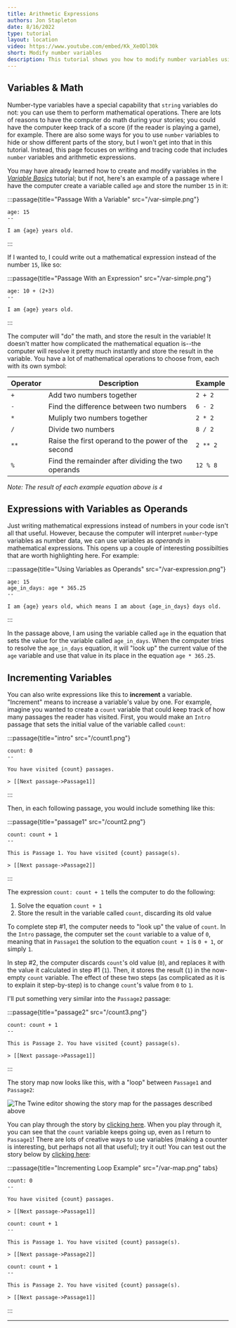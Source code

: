 ```yaml
---
title: Arithmetic Expressions
authors: Jon Stapleton
date: 8/16/2022
type: tutorial
layout: location
video: https://www.youtube.com/embed/Kk_Xe0Dl30k
short: Modify number variables
description: This tutorial shows you how to modify number variables using arithmetic expressions--lines of code that use mathematical operations to assign a variable a value. You'll learn how to write arithmetic expressions, increment variables, and use variables as operands in mathematical expressions.
---
```


<script>
    import Image from '$lib/components/Image.svelte'
</script>

## Variables & Math

Number-type variables have a special capability that `string` variables do not: you can use them to perform mathematical operations. There are lots of reasons to have the computer do math during your stories; you could have the computer keep track of a score (if the reader is playing a game), for example. There are also some ways for you to use `number` variables to hide or show different parts of the story, but I won't get into that in this tutorial. Instead, this page focuses on writing and tracing code that includes `number` variables and arithmetic expressions.

You may have already learned how to create and modify variables in the *[Variable Basics](/locations/variable-basics)* tutorial; but if not, here's an example of a passage where I have the computer create a variable called `age` and store the number `15` in it:

:::passage{title="Passage With a Variable" src="/var-simple.png"}
```
age: 15
--

I am {age} years old.
```
:::

If I wanted to, I could write out a mathematical expression instead of the number `15`, like so:

:::passage{title="Passage With an Expression" src="/var-simple.png"}
```
age: 10 + (2+3)
--

I am {age} years old.
```
:::

The computer will "do" the math, and store the result in the variable! It doesn't matter how complicated the mathematical equation is--the computer will resolve it pretty much instantly and store the result in the variable. You have a lot of mathematical operations to choose from, each with its own symbol:

| Operator | Description | Example |
| -------- | ----------- | ------- |
| `+` | Add two numbers together | `2 + 2` |
| `-` | Find the difference between two numbers | `6 - 2` |
| `*` | Muliply two numbers together | `2 * 2` |
| `/` | Divide two numbers | `8 / 2` |
| `**` | Raise the first operand to the power of the second | `2 ** 2` |
| `%` | Find the remainder after dividing the two operands | `12 % 8` |

*Note: The result of each example equation above is `4`*

## Expressions with Variables as Operands

Just writing mathematical expressions instead of numbers in your code isn't all that useful. However, because the computer will interpret `number`-type variables as number data, we can use variables as *operands* in mathematical expressions. This opens up a couple of interesting possibilties that are worth highlighting here. For example:

:::passage{title="Using Variables as Operands" src="/var-expression.png"}
```
age: 15
age_in_days: age * 365.25
--

I am {age} years old, which means I am about {age_in_days} days old.
```
:::

In the passage above, I am using the variable called `age` in the equation that sets the value for the variable called `age_in_days`. When the computer tries to resolve the `age_in_days` equation, it will "look up" the current value of the `age` variable and use that value in its place in the equation `age * 365.25`.

## Incrementing Variables

You can also write expressions like this to **increment** a variable. "Increment" means to increase a variable's value by one. For example, imagine you wanted to create a `count` variable that could keep track of how many passages the reader has visited. First, you would make an `Intro` passage that sets the initial value of the variable called `count`:

:::passage{title="intro" src="/count1.png"}
```
count: 0
--

You have visited {count} passages.

> [[Next passage->Passage1]]
```
:::

Then, in each following passage, you would include something like this:

:::passage{title="passage1" src="/count2.png"}
```
count: count + 1
--

This is Passage 1. You have visited {count} passage(s).

> [[Next passage->Passage2]]
```
:::

The expression `count: count + 1` tells the computer to do the following:

1. Solve the equation `count + 1`
2. Store the result in the variable called `count`, discarding its old value

To complete step #1, the computer needs to "look up" the value of `count`. In the `Intro` passage, the computer set the `count` variable to a value of `0`, meaning that in `Passage1` the solution to the equation `count + 1` is `0 + 1`, or simply `1`.

In step #2, the computer discards `count`'s old value (`0`), and replaces it with the value it calculated in step #1 (`1`). Then, it stores the result (`1`) in the now-empty `count` variable. The effect of these two steps (as complicated as it is to explain it step-by-step) is to change `count`'s value from `0` to `1`.

I'll put something very similar into the `Passage2` passage:

:::passage{title="passage2" src="/count3.png"}
```
count: count + 1
--

This is Passage 2. You have visited {count} passage(s).

> [[Next passage->Passage1]]
```
:::

The story map now looks like this, with a "loop" between `Passage1` and `Passage2`:

![The Twine editor showing the story map for the passages described above](/var-map.png)

You can play through the story by [clicking here](/examples/count). When you play through it, you can see that the `count` variable keeps going up, even as I return to `Passage1`! There are lots of creative ways to use variables (making a counter is interesting, but perhaps not all that useful); try it out! You can test out the story below by [clicking here](/examples/count):

<!-- TODO: <iframe src="/examples/count" title="A Twine story demonstrating incrementing variables"></iframe> -->

:::passage{title="Incrementing Loop Example" src="/var-map.png" tabs}
```intro
count: 0
--

You have visited {count} passages.

> [[Next passage->Passage1]]
```
```passage1
count: count + 1
--

This is Passage 1. You have visited {count} passage(s).

> [[Next passage->Passage2]]
```
```passage2
count: count + 1
--

This is Passage 2. You have visited {count} passage(s).

> [[Next passage->Passage1]]
```
:::

---